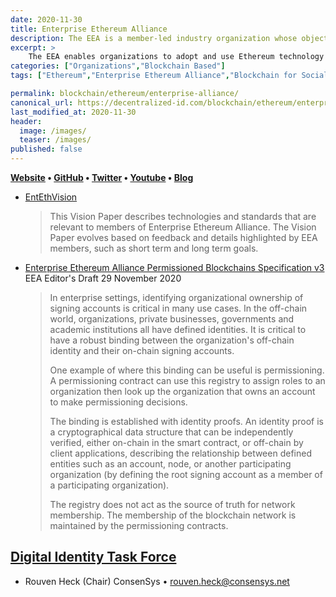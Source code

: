 ```yaml
---
date: 2020-11-30
title: Enterprise Ethereum Alliance
description: The EEA is a member-led industry organization whose objective is to drive the use of Ethereum blockchain technology as an open-standard to empower ALL enterprises. 
excerpt: > 
    The EEA enables organizations to adopt and use Ethereum technology in their daily business operations. We empower the Ethereum ecosystem to develop new business opportunities, drive industry adoption, and learn and collaborate with one another.
categories: ["Organizations","Blockchain Based"]
tags: ["Ethereum","Enterprise Ethereum Alliance","Blockchain for Social Impact Coalition","Blockchain Research Institute","SAE ITC", "DIF","Accenture","Consensys","Dragonchain","Ethereum Foundation","Enigma","Ernst & Young","Hyperledger Foundation","Intel","JP Morgan","Microsoft","Perkins Cole"]

permalink: blockchain/ethereum/enterprise-alliance/
canonical_url: https://decentralized-id.com/blockchain/ethereum/enterprise-alliance/
last_modified_at: 2020-11-30
header:
  image: /images/
  teaser: /images/
published: false
---
```


**[Website](https://entethalliance.org/) • [GitHub](https://github.com/EntEthAlliance) • [Twitter](https://twitter.com/EntEthAlliance) • [Youtube](https://www.youtube.com/channel/UClC49LtcE4Wuo4POqa4J0bA) • [Blog](https://entethalliance.org/blog/)**

* [EntEthVision](https://github.com/EntEthAlliance/EntEthVision)
  > This Vision Paper describes technologies and standards that are relevant to members of Enterprise Ethereum Alliance. The Vision Paper evolves based on feedback and details highlighted by EEA members, such as short term and long term goals.

* [Enterprise Ethereum Alliance Permissioned Blockchains Specification v3](https://entethalliance.github.io/client-spec/chainspec.html#dfn-identity-proof) EEA Editor's Draft 29 November 2020
  > In enterprise settings, identifying organizational ownership of signing accounts is critical in many use cases. In the off-chain world, organizations, private businesses, governments and academic institutions all have defined identities. It is critical to have a robust binding between the organization's off-chain identity and their on-chain signing accounts.
  > 
  > One example of where this binding can be useful is permissioning. A permissioning contract can use this registry to assign roles to an organization then look up the organization that owns an account to make permissioning decisions.
  > 
  > The binding is established with identity proofs. An identity proof is a cryptographical data structure that can be independently verified, either on-chain in the smart contract, or off-chain by client applications, describing the relationship between defined entities such as an account, node, or another participating organization (by defining the root signing account as a member of a participating organization).
  > 
  > The registry does not act as the source of truth for network membership. The membership of the blockchain network is maintained by the permissioning contracts.

## [Digital Identity Task Force](https://entethalliance.org/working-group-leadership/)
* Rouven Heck (Chair) ConsenSys • rouven.heck@consensys.net
